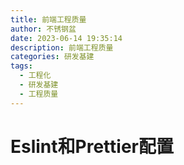 ```yaml
---
title: 前端工程质量
author: 不锈钢盆
date: 2023-06-14 19:35:14
description: 前端工程质量
categories: 研发基建
tags:
  - 工程化
  - 研发基建
  - 工程质量
---
```


# Eslint和Prettier配置
